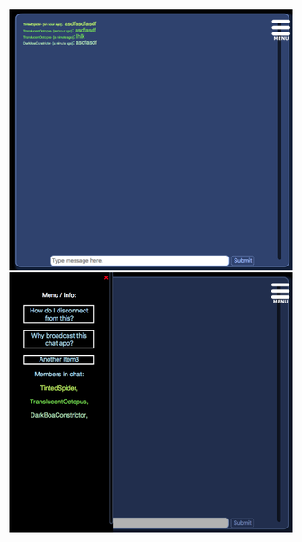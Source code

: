 <div style={backgroundColor="blue"}>

<img src="https://raw.githubusercontent.com/chriswfoster/free-wifi-chat-app/master/Chat.png" alt="Chatwindow pic"/>
<img src="https://raw.githubusercontent.com/chriswfoster/free-wifi-chat-app/master/Menu.png" alt="Menu pic"/>


</div>
